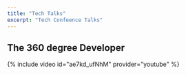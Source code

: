 ```yaml
---
title: "Tech Talks"
excerpt: "Tech Confeence Talks"
---
```


## The 360 degree Developer
{% include video id="ae7kd_ufNhM" provider="youtube" %}


